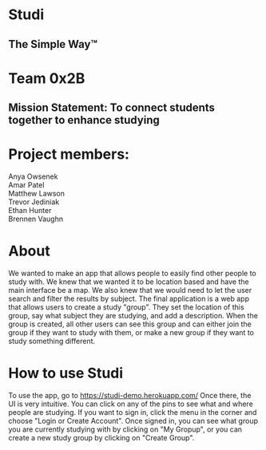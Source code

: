 # Studi
## The Simple Way™
# Team 0x2B

## Mission Statement: To connect students together to enhance studying

# Project members:  
Anya Owsenek  
Amar Patel  
Matthew Lawson  
Trevor Jediniak  
Ethan Hunter  
Brennen Vaughn

# About
We wanted to make an app that allows people to easily find other people to study with. We knew that we wanted it to be location based and have the main interface be a map. We also knew that we would need to let the user search and filter the results by subject. The final application is a web app that allows users to create a study "group". They set the location of this group, say what subject they are studying, and add a description. When the group is created, all other users can see this group and can either join the group if they want to study with them, or make a new group if they want to study something different.

# How to use Studi
To use the app, go to https://studi-demo.herokuapp.com/
Once there, the UI is very intuitive. You can click on any of the pins to see what and where people are studying. If you want to sign in, click the menu in the corner and choose "Login or Create Account". Once signed in, you can see what group you are currently studying with by clicking on "My Gropup", or you can create a new study group by clicking on "Create Group".